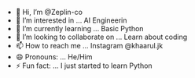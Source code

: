 - 👋 Hi, I’m @Zeplin-co
- 👀 I’m interested in ... AI Engineerin
- 🌱 I’m currently learning ... Basic Python
- 💞️ I’m looking to collaborate on ... Learn about coding
- 📫 How to reach me ... Instagram @khaarul.jk
- 😄 Pronouns: ... He/Him
- ⚡ Fun fact: ... I just started to learn Python

<!---
Zeplin-co/Zeplin-co is a ✨ special ✨ repository because its `README.md` (this file) appears on your GitHub profile.
You can click the Preview link to take a look at your changes.
--->
